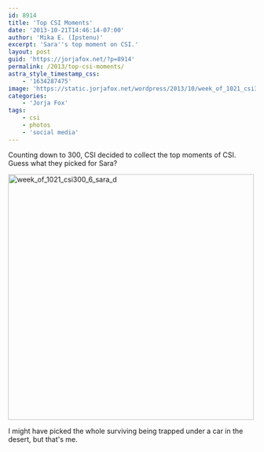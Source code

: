 ```yaml
---
id: 8914
title: 'Top CSI Moments'
date: '2013-10-21T14:46:14-07:00'
author: 'Mika E. (Ipstenu)'
excerpt: 'Sara''s top moment on CSI.'
layout: post
guid: 'https://jorjafox.net/?p=8914'
permalink: /2013/top-csi-moments/
astra_style_timestamp_css:
    - '1634287475'
image: 'https://static.jorjafox.net/wordpress/2013/10/week_of_1021_csi300_6_sara_d.jpg'
categories:
    - 'Jorja Fox'
tags:
    - csi
    - photos
    - 'social media'
---
```


Counting down to 300, CSI decided to collect the top moments of CSI. Guess what they picked for Sara?

<a href="http://www.cbs.com/shows/csi/photos/1000842/top-csi-moments/44963/"><img src="//static.jorjafox.net/wordpress/2013/10/week_of_1021_csi300_6_sara_d.jpg" alt="week_of_1021_csi300_6_sara_d" width="500" height="500" class="aligncenter size-full wp-image-8915" /></a>

I might have picked the whole surviving being trapped under a car in the desert, but that's me.